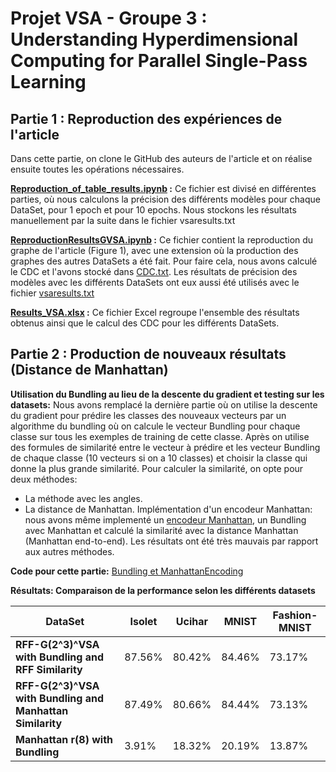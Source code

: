# Projet VSA - Groupe 3 : Understanding Hyperdimensional Computing for Parallel Single-Pass Learning

## Partie 1 : Reproduction des expériences de l'article
Dans cette partie, on clone le GitHub des auteurs de l'article et on réalise ensuite toutes les opérations nécessaires. 

**[Reproduction_of_table_results.ipynb](Reproduction_of_table_results.ipynb) :** Ce fichier est divisé en différentes parties, où nous calculons la précision des différents modèles pour chaque DataSet, pour 1 epoch et pour 10 epochs. Nous stockons les résultats manuellement par la suite dans le fichier vsaresults.txt

**[ReproductionResultsGVSA.ipynb](ReproductionResultsGVSA.ipynb) :** Ce fichier contient la reproduction du graphe de l'article (Figure 1), avec une extension où la production des graphes des autres DataSets a été fait. Pour faire cela, nous avons calculé le CDC et l'avons stocké dans [CDC.txt](CDC.txt). Les résultats de précision des modèles avec les différents DataSets ont eux aussi été utilisés avec le fichier [vsaresults.txt](vsaresults.txt)

**[Results_VSA.xlsx](Results_VSA.xlsx) :** Ce fichier Excel regroupe l'ensemble des résultats obtenus ainsi que le calcul des CDC pour les différents DataSets. 

## Partie 2 : Production de nouveaux résultats (Distance de Manhattan)

**Utilisation du Bundling au lieu de la descente du gradient et testing sur les datasets:** Nous avons remplacé la dernière partie où on utilise la descente du gradient pour prédire les classes des nouveaux vecteurs par un algorithme du bundling où on calcule le vecteur Bundling pour chaque classe sur tous les exemples de training de cette classe. Après on utilise des formules de similarité entre le vecteur à prédire et les vecteur Bundling de chaque classe (10 vecteurs si on a 10 classes) et choisir la classe qui donne la plus grande similarité.
Pour calculer la similarité, on opte pour deux méthodes: 
- La méthode avec les angles.
- La distance de Manhattan.
Implémentation d'un encodeur Manhattan: nous avons 
même implementé un [encodeur Manhattan](encoder_manhattan.py), un Bundling avec Manhattan et calculé la similarité avec la distance Manhattan (Manhattan end-to-end). Les résultats ont été très mauvais par rapport aux autres méthodes.

**Code pour cette partie:** [Bundling et ManhattanEncoding](Bundling_Projet_VSA.ipynb)

**Résultats: Comparaison de la performance selon les différents datasets** 



| DataSet                                              | Isolet  | Ucihar | MNIST  | Fashion-MNIST |
|------------------------------------------------------|---------|--------|--------|---------------|
| **RFF-G(2^3)^VSA with Bundling and RFF Similarity**  | 87.56%  | 80.42% | 84.46% | 73.17%        |
| **RFF-G(2^3)^VSA with Bundling and Manhattan Similarity** | 87.49%  | 80.66% |84.44% | 73.13%        |
| **Manhattan r(8) with Bundling**                     | 3.91%   | 18.32% | 20.19% | 13.87%        |

